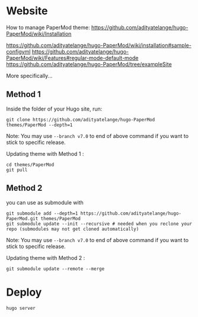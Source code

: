 # Website


How to manage PaperMod theme: https://github.com/adityatelange/hugo-PaperMod/wiki/Installation

https://github.com/adityatelange/hugo-PaperMod/wiki/installation#sample-configyml
https://github.com/adityatelange/hugo-PaperMod/wiki/Features#regular-mode-default-mode
https://github.com/adityatelange/hugo-PaperMod/tree/exampleSite


More specifically...

## Method 1
Inside the folder of your Hugo site, run:
``` 
git clone https://github.com/adityatelange/hugo-PaperMod themes/PaperMod --depth=1
```
Note: You may use  ```--branch v7.0``` to end of above command if you want to stick to specific release.

Updating theme with Method 1 :
```
cd themes/PaperMod
git pull
```

## Method 2
you can use as submodule with
```
git submodule add --depth=1 https://github.com/adityatelange/hugo-PaperMod.git themes/PaperMod
git submodule update --init --recursive # needed when you reclone your repo (submodules may not get cloned automatically)
```
Note: You may use  ```--branch v7.0``` to end of above command if you want to stick to specific release.

Updating theme with Method 2 :
```
git submodule update --remote --merge
```


# Deploy

```
hugo server
```
